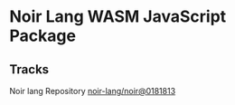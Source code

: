# Noir Lang WASM JavaScript Package

## Tracks
Noir lang Repository [noir-lang/noir@0181813](https://github.com/noir-lang/noir/tree/0181813203a9e3e46c6d8c3169ad5d25971d4282)